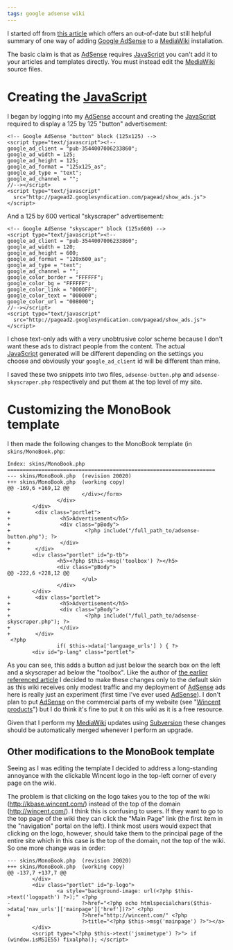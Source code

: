 ```yaml
---
tags: google adsense wiki
---
```


I started off from [this article](http://www.dankohn.com/archives/000338.html) which offers an out-of-date but still helpful summary of one way of adding [Google AdSense](/wiki/Google_AdSense) to a [MediaWiki](/wiki/MediaWiki) installation.

The basic claim is that as [AdSense](/wiki/AdSense) requires [JavaScript](/wiki/JavaScript) you can't add it to your articles and templates directly. You must instead edit the [MediaWiki](/wiki/MediaWiki) source files.

# Creating the [JavaScript](/wiki/JavaScript)

I began by logging into my [AdSense](/wiki/AdSense) account and creating the [JavaScript](/wiki/JavaScript) required to display a 125 by 125 "button" advertisement:

    <!-- Google AdSense "button" block (125x125) -->
    <script type="text/javascript"><!--
    google_ad_client = "pub-3544007006233860";
    google_ad_width = 125;
    google_ad_height = 125;
    google_ad_format = "125x125_as";
    google_ad_type = "text";
    google_ad_channel = "";
    //--></script>
    <script type="text/javascript"
      src="http://pagead2.googlesyndication.com/pagead/show_ads.js">
    </script>

And a 125 by 600 vertical "skyscraper" advertisement:

    <!-- Google AdSense "skyscaper" block (125x600) -->
    <script type="text/javascript"><!--
    google_ad_client = "pub-3544007006233860";
    google_ad_width = 120;
    google_ad_height = 600;
    google_ad_format = "120x600_as";
    google_ad_type = "text";
    google_ad_channel = "";
    google_color_border = "FFFFFF";
    google_color_bg = "FFFFFF";
    google_color_link = "0000FF";
    google_color_text = "000000";
    google_color_url = "008000";
    //--></script>
    <script type="text/javascript"
      src="http://pagead2.googlesyndication.com/pagead/show_ads.js">
    </script>

I chose text-only ads with a very unobtrusive color scheme because I don't want these ads to distract people from the content. The actual [JavaScript](/wiki/JavaScript) generated will be different depending on the settings you choose and obviously your `google_ad_client` id will be different than mine.

I saved these two snippets into two files, `adsense-button.php` and `adsense-skyscraper.php` respectively and put them at the top level of my site.

# Customizing the MonoBook template

I then made the following changes to the MonoBook template (in `skins/MonoBook.php`:

    Index: skins/MonoBook.php
    ===================================================================
    --- skins/MonoBook.php  (revision 20020)
    +++ skins/MonoBook.php  (working copy)
    @@ -169,6 +169,12 @@
                            </div></form>
                    </div>
            </div>
    +        <div class="portlet">
    +                <h5>Advertisement</h5>
    +                <div class="pBody">
    +                        <?php include("/full_path_to/adsense-button.php"); ?>
    +                </div>
    +        </div>
            <div class="portlet" id="p-tb">
                    <h5><?php $this->msg('toolbox') ?></h5>
                    <div class="pBody">
    @@ -222,6 +228,12 @@
                            </ul>
                    </div>
            </div>
    +        <div class="portlet">
    +                <h5>Advertisement</h5>
    +                <div class="pBody">
    +                        <?php include("/full_path_to/adsense-skyscraper.php"); ?>
    +                </div>
    +        </div>
     <?php
                    if( $this->data['language_urls'] ) { ?>
            <div id="p-lang" class="portlet">

As you can see, this adds a button ad just below the search box on the left and a skyscraper ad below the "toolbox". Like the author of [the earlier referenced article](http://www.dankohn.com/archives/000338.html) I decided to make these changes only to the default skin as this wiki receives only modest traffic and my deployment of [AdSense](/wiki/AdSense) ads here is really just an experiment (first time I've ever used [AdSense](/wiki/AdSense)). I don't plan to put [AdSense](/wiki/AdSense) on the commercial parts of my website (see "[Wincent products](/wiki/Wincent_products)") but I do think it's fine to put it on this wiki as it is a free resource.

Given that I perform my [MediaWiki](/wiki/MediaWiki) updates using [Subversion](/wiki/Subversion) these changes should be automatically merged whenever I perform an upgrade.

## Other modifications to the MonoBook template

Seeing as I was editing the template I decided to address a long-standing annoyance with the clickable Wincent logo in the top-left corner of every page on the wiki.

The problem is that clicking on the logo takes you to the top of the wiki (<http://kbase.wincent.com/>) instead of the top of the domain (<http://wincent.com/>). I think this is confusing to users. If they want to go to the top page of the wiki they can click the "Main Page" link (the first item in the "navigation" portal on the left). I think most users would expect that clicking on the logo, however, should take them to the principal page of the entire site which in this case is the top of the domain, not the top of the wiki. So one more change was in order:

    --- skins/MonoBook.php  (revision 20020)
    +++ skins/MonoBook.php  (working copy)
    @@ -137,7 +137,7 @@
            </div>
            <div class="portlet" id="p-logo">
                    <a style="background-image: url(<?php $this->text('logopath') ?>);" <?php
    -                       ?>href="<?php echo htmlspecialchars($this->data['nav_urls']['mainpage']['href'])?>" <?php
    +                       ?>href="http://wincent.com/" <?php
                            ?>title="<?php $this->msg('mainpage') ?>"></a>
            </div>
            <script type="<?php $this->text('jsmimetype') ?>"> if (window.isMSIE55) fixalpha(); </script>

